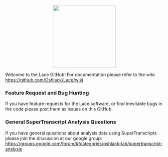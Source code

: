 <p align="center">
<img src=https://github.com/Quarkins/SuperTranscript/blob/master/WikiFigs/logo.png height=200 />  
</p>

Welcome to the Lace GitHub! For documentation please refer to the wiki:  
https://github.com/Oshlack/Lace/wiki

### Feature Request and Bug Hunting

If you have feature requests for the Lace software, or find inevitable bugs in the code please post them as issues on this GitHub.

### General SuperTranscript Analysis Questions

If you have general questions about analysis data using SuperTranscripts please join the discussion at our google group:
https://groups.google.com/forum/#!categories/oshlack-lab/supertranscript-analysis
